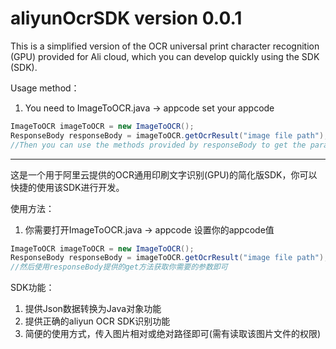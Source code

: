 # aliyunOcrSDK version 0.0.1
This is a simplified version of the OCR universal print character recognition (GPU) provided for Ali cloud, which you can develop quickly using the SDK (SDK).
 
Usage method：
 
1. You need to ImageToOCR.java -> appcode       set your appcode
```java
ImageToOCR imageToOCR = new ImageToOCR();
ResponseBody responseBody = imageToOCR.getOcrResult("image file path");
//Then you can use the methods provided by responseBody to get the parameters you need
```
 
***
这是一个用于阿里云提供的OCR通用印刷文字识别(GPU)的简化版SDK，你可以快捷的使用该SDK进行开发。
 
使用方法：
 
1. 你需要打开ImageToOCR.java -> appcode       设置你的appcode值
```java
ImageToOCR imageToOCR = new ImageToOCR();
ResponseBody responseBody = imageToOCR.getOcrResult("image file path");
//然后使用responseBody提供的get方法获取你需要的参数即可
```
 
SDK功能：
1. 提供Json数据转换为Java对象功能
2. 提供正确的aliyun OCR SDK识别功能
3. 简便的使用方式，传入图片相对或绝对路径即可(需有读取该图片文件的权限)